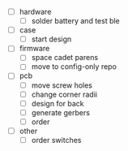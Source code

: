 - [ ] hardware
  - [ ] solder battery and test ble
- [ ] case
  - [ ] start design
- [ ] firmware
   - [ ] space cadet parens
   - [ ] move to config-only repo
- [ ] pcb
  - [ ] move screw holes
  - [ ] change corner radii
  - [ ] design for back
  - [ ] generate gerbers
  - [ ] order
- [ ] other
  - [ ] order switches
